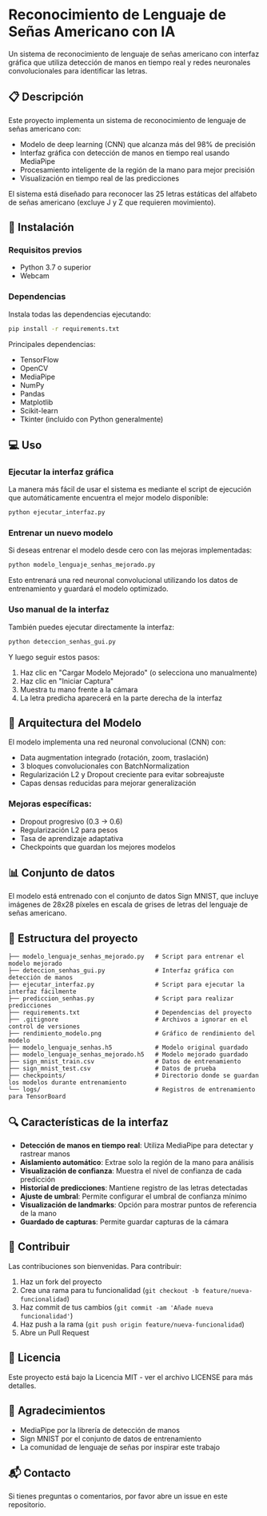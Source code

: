 # Reconocimiento de Lenguaje de Señas Americano con IA

Un sistema de reconocimiento de lenguaje de señas americano con interfaz gráfica que utiliza detección de manos en tiempo real y redes neuronales convolucionales para identificar las letras.

## 📋 Descripción

Este proyecto implementa un sistema de reconocimiento de lenguaje de señas americano con:

- Modelo de deep learning (CNN) que alcanza más del 98% de precisión
- Interfaz gráfica con detección de manos en tiempo real usando MediaPipe
- Procesamiento inteligente de la región de la mano para mejor precisión
- Visualización en tiempo real de las predicciones

El sistema está diseñado para reconocer las 25 letras estáticas del alfabeto de señas americano (excluye J y Z que requieren movimiento).

## 🚀 Instalación

### Requisitos previos

- Python 3.7 o superior
- Webcam

### Dependencias

Instala todas las dependencias ejecutando:

```bash
pip install -r requirements.txt
```

Principales dependencias:
- TensorFlow
- OpenCV
- MediaPipe
- NumPy
- Pandas
- Matplotlib
- Scikit-learn
- Tkinter (incluido con Python generalmente)

## 💻 Uso

### Ejecutar la interfaz gráfica

La manera más fácil de usar el sistema es mediante el script de ejecución que automáticamente encuentra el mejor modelo disponible:

```bash
python ejecutar_interfaz.py
```

### Entrenar un nuevo modelo

Si deseas entrenar el modelo desde cero con las mejoras implementadas:

```bash
python modelo_lenguaje_senhas_mejorado.py
```

Esto entrenará una red neuronal convolucional utilizando los datos de entrenamiento y guardará el modelo optimizado.

### Uso manual de la interfaz

También puedes ejecutar directamente la interfaz:

```bash
python deteccion_senhas_gui.py
```

Y luego seguir estos pasos:
1. Haz clic en "Cargar Modelo Mejorado" (o selecciona uno manualmente)
2. Haz clic en "Iniciar Captura"
3. Muestra tu mano frente a la cámara
4. La letra predicha aparecerá en la parte derecha de la interfaz

## 🧠 Arquitectura del Modelo

El modelo implementa una red neuronal convolucional (CNN) con:

- Data augmentation integrado (rotación, zoom, traslación)
- 3 bloques convolucionales con BatchNormalization
- Regularización L2 y Dropout creciente para evitar sobreajuste
- Capas densas reducidas para mejorar generalización

### Mejoras específicas:

- Dropout progresivo (0.3 → 0.6)
- Regularización L2 para pesos
- Tasa de aprendizaje adaptativa
- Checkpoints que guardan los mejores modelos

## 📊 Conjunto de datos

El modelo está entrenado con el conjunto de datos Sign MNIST, que incluye imágenes de 28x28 píxeles en escala de grises de letras del lenguaje de señas americano.

## 🔧 Estructura del proyecto

```
├── modelo_lenguaje_senhas_mejorado.py   # Script para entrenar el modelo mejorado
├── deteccion_senhas_gui.py              # Interfaz gráfica con detección de manos
├── ejecutar_interfaz.py                 # Script para ejecutar la interfaz fácilmente
├── prediccion_senhas.py                 # Script para realizar predicciones
├── requirements.txt                     # Dependencias del proyecto
├── .gitignore                           # Archivos a ignorar en el control de versiones
├── rendimiento_modelo.png               # Gráfico de rendimiento del modelo
├── modelo_lenguaje_senhas.h5            # Modelo original guardado
├── modelo_lenguaje_senhas_mejorado.h5   # Modelo mejorado guardado
├── sign_mnist_train.csv                 # Datos de entrenamiento
├── sign_mnist_test.csv                  # Datos de prueba
├── checkpoints/                         # Directorio donde se guardan los modelos durante entrenamiento
└── logs/                                # Registros de entrenamiento para TensorBoard
```

## 🔍 Características de la interfaz

- **Detección de manos en tiempo real**: Utiliza MediaPipe para detectar y rastrear manos
- **Aislamiento automático**: Extrae solo la región de la mano para análisis
- **Visualización de confianza**: Muestra el nivel de confianza de cada predicción
- **Historial de predicciones**: Mantiene registro de las letras detectadas
- **Ajuste de umbral**: Permite configurar el umbral de confianza mínimo
- **Visualización de landmarks**: Opción para mostrar puntos de referencia de la mano
- **Guardado de capturas**: Permite guardar capturas de la cámara

## 🤝 Contribuir

Las contribuciones son bienvenidas. Para contribuir:

1. Haz un fork del proyecto
2. Crea una rama para tu funcionalidad (`git checkout -b feature/nueva-funcionalidad`)
3. Haz commit de tus cambios (`git commit -am 'Añade nueva funcionalidad'`)
4. Haz push a la rama (`git push origin feature/nueva-funcionalidad`)
5. Abre un Pull Request

## 📝 Licencia

Este proyecto está bajo la Licencia MIT - ver el archivo LICENSE para más detalles.

## 🙏 Agradecimientos

- MediaPipe por la librería de detección de manos
- Sign MNIST por el conjunto de datos de entrenamiento
- La comunidad de lenguaje de señas por inspirar este trabajo

## 📬 Contacto

Si tienes preguntas o comentarios, por favor abre un issue en este repositorio. 